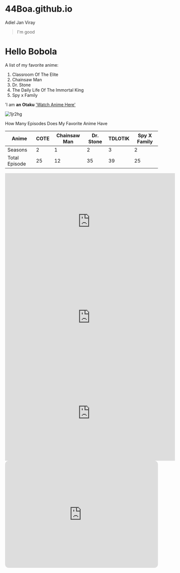 # 44Boa.github.io
Adiel Jan Viray
>I'm good
# Hello Bobola



A list of my favorite anime:
1. Classroom Of The Elite
2. Chainsaw Man
3. Dr. Stone
4. The Daily Life Of The Immortal King
5. Spy x Family

'I am <b>an Otaku</b>
['Watch Anime Here'](https://animepahe.com/)

![1jr2hg](https://user-images.githubusercontent.com/122240824/212256729-18639d66-ebab-4ffc-a27f-f76388c7f6ec.jpg)




How Many Episodes Does My Favorite Anime Have

|   Anime         |     COTE      |    Chainsaw Man   |     Dr. Stone     |   TDLOTIK  |    Spy X Family     |
|-----------------|---------------|-------------------|-------------------|------------|---------------------|
| Seasons         |       2       |         1         |         2         |      3     |          2          |
| Total Episode   |      25       |         12        |         35        |     39     |          25         |








<iframe width="560" height="315" src="https://www.youtube.com/embed/iBmq1zaanig" title="YouTube video player" frameborder="0" allow="accelerometer; autoplay; clipboard-write; encrypted-media; gyroscope; picture-in-picture; web-share" allowfullscreen></iframe>


<iframe width="560" height="315" src="https://www.youtube.com/embed/isM-r6B1wz4" title="YouTube video player" frameborder="0" allow="accelerometer; autoplay; clipboard-write; encrypted-media; gyroscope; picture-in-picture; web-share" allowfullscreen></iframe>


<iframe width="560" height="315" src="https://www.youtube.com/embed/-q2xBVxI3ow" title="YouTube video player" frameborder="0" allow="accelerometer; autoplay; clipboard-write; encrypted-media; gyroscope; picture-in-picture; web-share" allowfullscreen></iframe>


<iframe style="border-radius:12px" src="https://open.spotify.com/embed/playlist/1KOSTRQRRFDXdllFjiWKqu?utm_source=generator" width="100%" height="352" frameBorder="0" allowfullscreen="" allow="autoplay; clipboard-write; encrypted-media; fullscreen; picture-in-picture" loading="lazy"></iframe>
